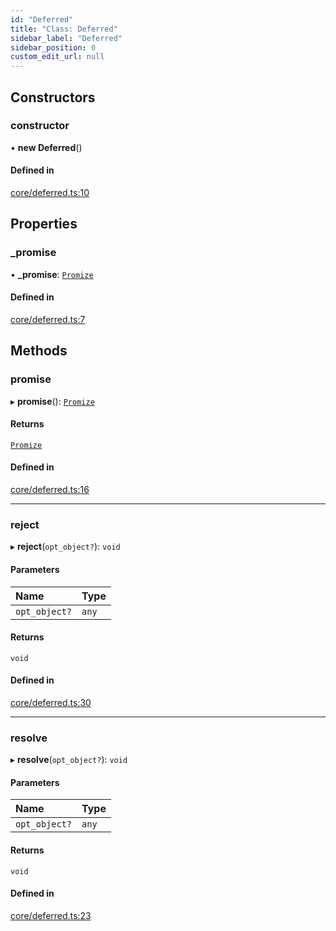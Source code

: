 ```yaml
---
id: "Deferred"
title: "Class: Deferred"
sidebar_label: "Deferred"
sidebar_position: 0
custom_edit_url: null
---
```


## Constructors

### constructor

• **new Deferred**()

#### Defined in

[core/deferred.ts:10](https://github.com/siposdani87/sui-js/blob/0385915/src/core/deferred.ts#L10)

## Properties

### \_promise

• **\_promise**: [`Promize`](Promize.md)

#### Defined in

[core/deferred.ts:7](https://github.com/siposdani87/sui-js/blob/0385915/src/core/deferred.ts#L7)

## Methods

### promise

▸ **promise**(): [`Promize`](Promize.md)

#### Returns

[`Promize`](Promize.md)

#### Defined in

[core/deferred.ts:16](https://github.com/siposdani87/sui-js/blob/0385915/src/core/deferred.ts#L16)

___

### reject

▸ **reject**(`opt_object?`): `void`

#### Parameters

| Name | Type |
| :------ | :------ |
| `opt_object?` | `any` |

#### Returns

`void`

#### Defined in

[core/deferred.ts:30](https://github.com/siposdani87/sui-js/blob/0385915/src/core/deferred.ts#L30)

___

### resolve

▸ **resolve**(`opt_object?`): `void`

#### Parameters

| Name | Type |
| :------ | :------ |
| `opt_object?` | `any` |

#### Returns

`void`

#### Defined in

[core/deferred.ts:23](https://github.com/siposdani87/sui-js/blob/0385915/src/core/deferred.ts#L23)
